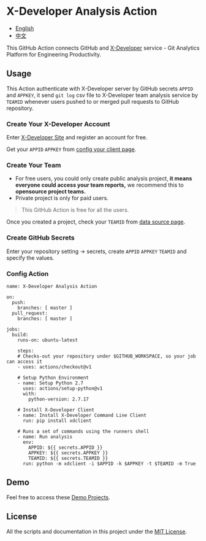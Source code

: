 # X-Developer Analysis Action

- [English](https://github.com/FieldTech/x-developer-analysis-action/blob/master/README.md)
- [中文](https://github.com/FieldTech/x-developer-analysis-action/blob/master/README-zh-cn.md)

This GitHub Action connects GitHub and [X-Developer](https://x-developer.cn) service - Git Analytics Platform for Engineering Productivity.

## Usage

This Action authenticate with X-Developer server by GitHub secrets `APPID` and `APPKEY`, it send `git log` csv file to X-Developer team analysis service by `TEAMID` whenever users pushed to or merged pull requests to GitHub repository.

### Create Your X-Developer Account

Enter [X-Developer Site](https://x-developer.cn) and register an account for free.

Get your `APPID` `APPKEY` from [config your client page](https://x-developer.cn/projects/client).

### Create Your Team

- For free users, you could only create public analysis project, **it means everyone could access your team reports,** we recommend this to **opensource project teams.**
- Private project is only for paid users.

> This GitHub Action is free for all the users.

Once you created a project, check your `TEAMID` from [data source page](https://x-developer.cn/projects/sources).

### Create GitHub Secrets

Enter your repository setting -> secrets, create `APPID` `APPKEY` `TEAMID` and specify the values.

### Config Action

```
name: X-Developer Analysis Action

on:
  push:
    branches: [ master ]
  pull_request:
    branches: [ master ]

jobs:
  build:
    runs-on: ubuntu-latest

    steps:
    # Checks-out your repository under $GITHUB_WORKSPACE, so your job can access it
    - uses: actions/checkout@v1

    # Setup Python Environment
    - name: Setup Python 2.7
      uses: actions/setup-python@v1
      with:
        python-version: 2.7.17

    # Install X-Developer Client
    - name: Install X-Developer Command Line Client
      run: pip install xdclient

    # Runs a set of commands using the runners shell
    - name: Run analysis
      env:
        APPID: ${{ secrets.APPID }}
        APPKEY: ${{ secrets.APPKEY }}
        TEAMID: ${{ secrets.TEAMID }}
      run: python -m xdclient -i $APPID -k $APPKEY -t $TEAMID -m True
```

## Demo

Feel free to access these [Demo Projects](https://x-developer.cn/projects/).

## License

All the scripts and documentation in this project under the [MIT License](https://github.com/FieldTech/x-developer-analysis-actions/blob/master/LICENSE).

